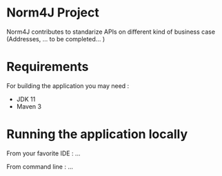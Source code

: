 # Norm4J Project
Norm4J contributes to standarize APIs on different kind of business case (Addresses, ... to be completed... )

# Requirements
For building the application you may need :
- JDK 11
- Maven 3

# Running the application locally
From your favorite IDE :
...

From command line :
... 